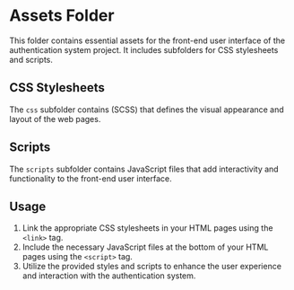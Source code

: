 # Assets Folder

This folder contains essential assets for the front-end user interface of the authentication system project. It includes subfolders for CSS stylesheets and scripts.

## CSS Stylesheets

The `css` subfolder contains (SCSS) that defines the visual appearance and layout of the web pages. 

## Scripts

The `scripts` subfolder contains JavaScript files that add interactivity and functionality to the front-end user interface.

## Usage

1. Link the appropriate CSS stylesheets in your HTML pages using the `<link>` tag.
2. Include the necessary JavaScript files at the bottom of your HTML pages using the `<script>` tag.
3. Utilize the provided styles and scripts to enhance the user experience and interaction with the authentication system.

